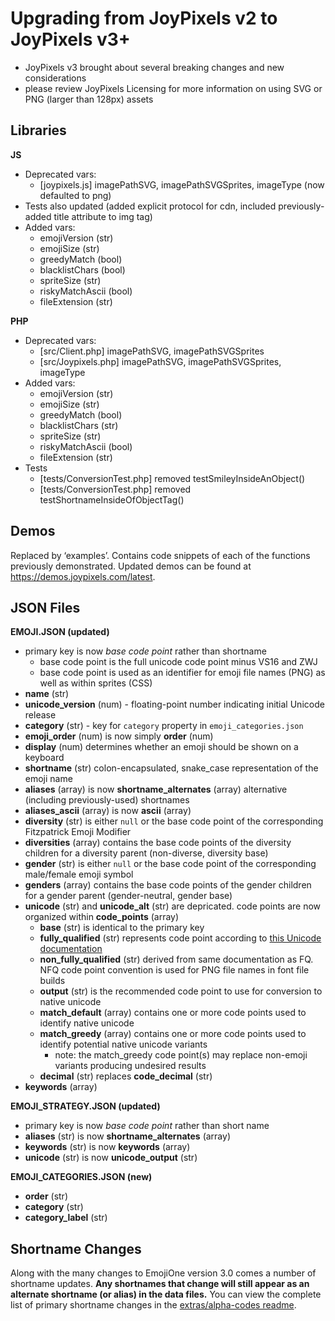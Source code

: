# Upgrading from JoyPixels v2 to JoyPixels v3+

*  JoyPixels v3 brought about several breaking changes and new considerations
*  please review JoyPixels Licensing for more information on using SVG or PNG (larger than 128px) assets

## Libraries
**JS**
 - Deprecated vars: 
 	- [joypixels.js] imagePathSVG, imagePathSVGSprites, imageType (now defaulted to png)
 - Tests also updated (added explicit protocol for cdn, included previously-added title attribute to img tag)
  - Added vars: 
  	- emojiVersion (str)
	- emojiSize (str)
  	- greedyMatch (bool)
  	- blacklistChars (bool)
	- spriteSize (str)
	- riskyMatchAscii (bool)
	- fileExtension (str)

**PHP**
 - Deprecated vars: 
	- [src/Client.php] imagePathSVG, imagePathSVGSprites
	- [src/Joypixels.php] imagePathSVG, imagePathSVGSprites, imageType
 - Added vars:
 	- emojiVersion (str)
	- emojiSize (str)
	- greedyMatch (bool)
	- blacklistChars (str)
	- spriteSize (str)
	- riskyMatchAscii (bool)
	- fileExtension (str)
 - Tests
	- [tests/ConversionTest.php] removed testSmileyInsideAnObject()
	- [tests/ConversionTest.php] removed testShortnameInsideOfObjectTag()

## Demos
Replaced by ‘examples’. Contains code snippets of each of the functions previously demonstrated. Updated demos can be found at <a href="https://demos.joypixels.com/latest">https://demos.joypixels.com/latest</a>.

## JSON Files
**EMOJI.JSON (updated)** 
 - primary key is now *base code point* rather than shortname
	- base code point is the full unicode code point minus VS16 and ZWJ
	- base code point is used as an identifier for emoji file names (PNG) as well as within sprites (CSS)
 - **name** (str)
 - **unicode_version** (num) - floating-point number indicating initial Unicode release
 - **category** (str) - key for `category` property in `emoji_categories.json`
 - **emoji_order** (num) is now simply **order** (num)
 - **display** (num) determines whether an emoji should be shown on a keyboard
 - **shortname** (str) colon-encapsulated, snake_case representation of the emoji name
 - **aliases** (array) is now **shortname_alternates** (array) alternative (including previously-used) shortnames
 - **aliases_ascii** (array) is now **ascii** (array)
 - **diversity** (str) is either `null` or the base code point of the corresponding Fitzpatrick Emoji Modifier
 - **diversities** (array) contains the base code points of the diversity children for a diversity parent (non-diverse, diversity base)
 - **gender** (str) is either `null` or the base code point of the corresponding male/female emoji symbol
 - **genders** (array) contains the base code points of the gender children for a gender parent (gender-neutral, gender base)
 - **unicode** (str) and **unicode_alt** (str) are depricated. code points are now organized within **code_points** (array)
 	- **base** (str) is identical to the primary key
 	- **fully_qualified** (str) represents code point according to [this Unicode documentation](http://unicode.org/Public/emoji/11.0/emoji-test.txt)
 	- **non_fully_qualified** (str) derived from same documentation as FQ. NFQ code point convention is used for PNG file names in font file builds
	- **output** (str) is the recommended code point to use for conversion to native unicode
	- **match_default** (array) contains one or more code points used to identify native unicode
	- **match_greedy** (array) contains one or more code points used to identify potential native unicode variants
		- note: the match_greedy code point(s) may replace non-emoji variants producing undesired results
	- **decimal** (str) replaces **code_decimal** (str)
 - **keywords** (array)

**EMOJI_STRATEGY.JSON (updated)**
 - primary key is now *base code point* rather than short name
 - **aliases** (str) is now **shortname_alternates** (array)
 - **keywords** (str) is now **keywords** (array)
 - **unicode** (str) is now **unicode_output** (str)

**EMOJI_CATEGORIES.JSON (new)**
 - **order** (str)
 - **category** (str)
 - **category_label** (str)

## Shortname Changes
Along with the many changes to EmojiOne version 3.0 comes a number of shortname updates. **Any shortnames that change will still appear as an alternate shortname (or alias) in the data files.** You can view the complete list of primary shortname changes in the [extras/alpha-codes readme](extras/alpha-codes/).
